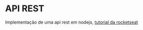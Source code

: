 # API REST

Implementação de uma api rest em nodejs, [tutorial da rocketseat](https://www.youtube.com/watch?v=BN_8bCfVp88)
